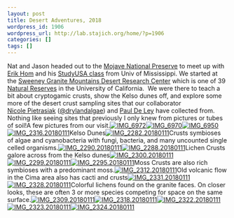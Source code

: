 ```yaml
---
layout: post
title: Desert Adventures, 2018
wordpress_id: 1906
wordpress_url: http://lab.stajich.org/home/?p=1906
categories: []
tags: []
---
```

Nat and Jason headed out to the [Mojave National Preserve](https://www.nps.gov/moja/index.htm) to meet up with [Erik Hom](http://darwinsdaemon.com/) and his [StudyUSA class](http://www.outreach.olemiss.edu/study_usa/california_winter_18.html) from Univ of Mississippi. We started at the [Sweeney Granite Mountains Desert Research Center](http://granite.ucnrs.net/) which is one of 39 [Natural Reserves](https://ucnrs.org/) in the University of California.  We were there to teach a bit about cryptogamic crusts, show the Kelso dunes off, and explore some more of the desert crust sampling sites that our collaborator [Nicole Pietrasiak](http://aces.nmsu.edu/academics/pes/nicole-pietrasiak.html) ([@drylandalgae](http://twitter.com/drylandalgae)) and [Paul De Ley](http://nematology.ucr.edu/deley.html) have collected from. Nothing like seeing sites that previously I only knew from pictures or tubes of soil!A few pictures from our visit.[![IMG_6972](https://farm5.staticflickr.com/4756/39640363651_4eeb04c69c_b.jpg)](https://www.flickr.com/photos/stajichlab/39640363651/ "IMG_6972")<script async src="//embedr.flickr.com/assets/client-code.js" charset="utf-8"></script>[![IMG_6970](https://farm5.staticflickr.com/4612/39640362911_ccb937957f_b.jpg)](https://www.flickr.com/photos/stajichlab/39640362911/in/photostream/ "IMG_6970")<script async src="//embedr.flickr.com/assets/client-code.js" charset="utf-8"></script>[![IMG_6950](https://farm5.staticflickr.com/4747/38743950315_1ef07be2ad_h.jpg)](https://www.flickr.com/photos/stajichlab/38743950315/in/photostream/ "IMG_6950")<script async src="//embedr.flickr.com/assets/client-code.js" charset="utf-8"></script>[![IMG_2316.20180111](https://farm5.staticflickr.com/4724/38743913725_9b3309f3f5_b.jpg)](https://www.flickr.com/photos/stajichlab/38743913725/in/photostream/ "IMG_2316.20180111")<script async src="//embedr.flickr.com/assets/client-code.js" charset="utf-8"></script>Kelso Dunes[![IMG_2282.20180111](https://farm5.staticflickr.com/4701/27862078659_32a8184f71_b.jpg)](https://www.flickr.com/photos/stajichlab/27862078659/in/photostream/ "IMG_2282.20180111")<script async src="//embedr.flickr.com/assets/client-code.js" charset="utf-8"></script>Crusts symbioses of algae and cyanobacteria with fungi, bacteria, and many uncounted single celled organisms.[![IMG_2290.20180111](https://farm5.staticflickr.com/4624/24771968967_3b8aabb6e8_b.jpg)](https://www.flickr.com/photos/stajichlab/24771968967/in/photostream/ "IMG_2290.20180111")<script async src="//embedr.flickr.com/assets/client-code.js" charset="utf-8"></script>[![IMG_2288.20180111](https://farm5.staticflickr.com/4607/38743818115_cb144735fd_b.jpg)](https://www.flickr.com/photos/stajichlab/38743818115/in/photostream/ "IMG_2288.20180111")<script async src="//embedr.flickr.com/assets/client-code.js" charset="utf-8"></script>Lichen Crusts galore across from the Kelso dunes[![IMG_2300.20180111](https://farm5.staticflickr.com/4715/39610363022_a982213054_b.jpg)](https://www.flickr.com/photos/stajichlab/39610363022/in/photostream/ "IMG_2300.20180111")<script async src="//embedr.flickr.com/assets/client-code.js" charset="utf-8"></script>[![IMG_2299.20180111](https://farm5.staticflickr.com/4717/24771977087_7fbd04ce18_b.jpg)](https://www.flickr.com/photos/stajichlab/24771977087/in/photostream/ "IMG_2299.20180111")<script async src="//embedr.flickr.com/assets/client-code.js" charset="utf-8"></script>[![IMG_2295.20180111](https://farm5.staticflickr.com/4709/24771975757_a0a4b020d8_b.jpg)](https://www.flickr.com/photos/stajichlab/24771975757/in/photostream/ "IMG_2295.20180111")<script async src="//embedr.flickr.com/assets/client-code.js" charset="utf-8"></script>Moss Crusts are also rich symbioses with a predominant moss.[![IMG_2312.20180111](https://farm5.staticflickr.com/4696/24771988147_bdeb66712e_b.jpg)](https://www.flickr.com/photos/stajichlab/24771988147/in/photostream/ "IMG_2312.20180111")<script async src="//embedr.flickr.com/assets/client-code.js" charset="utf-8"></script>Old volcanic flow in the Cima area also has cacti and crusts[![IMG_2331.20180111](https://farm5.staticflickr.com/4705/27862219679_846a77d108_b.jpg)](https://www.flickr.com/photos/stajichlab/27862219679/in/photostream/ "IMG_2331.20180111")<script async src="//embedr.flickr.com/assets/client-code.js" charset="utf-8"></script>[![IMG_2328.20180111](https://farm5.staticflickr.com/4660/27862218949_9cc3dbb3c0_b.jpg)](https://www.flickr.com/photos/stajichlab/27862218949/in/photostream/ "IMG_2328.20180111")<script async src="//embedr.flickr.com/assets/client-code.js" charset="utf-8"></script>Colorful lichens found on the granite faces. On closer looks, these are often 3 or more species competing for space on the same surface.[![IMG_2309.20180111](https://farm5.staticflickr.com/4663/39610369012_e4f90b68b6_b.jpg)](https://www.flickr.com/photos/stajichlab/39610369012/in/photostream/ "IMG_2309.20180111")<script async src="//embedr.flickr.com/assets/client-code.js" charset="utf-8"></script>[![IMG_2318.20180111](https://farm5.staticflickr.com/4630/38931887154_90dd0f216e_b.jpg)](https://www.flickr.com/photos/stajichlab/38931887154/in/photostream/ "IMG_2318.20180111")<script async src="//embedr.flickr.com/assets/client-code.js" charset="utf-8"></script>[![IMG_2322.20180111](https://farm5.staticflickr.com/4769/27862214299_19bf012103_b.jpg)](https://www.flickr.com/photos/stajichlab/27862214299/in/photostream/ "IMG_2322.20180111")<script async src="//embedr.flickr.com/assets/client-code.js" charset="utf-8"></script>[![IMG_2323.20180111](https://farm5.staticflickr.com/4617/27862214859_e17ca42590_b.jpg)](https://www.flickr.com/photos/stajichlab/27862214859/in/photostream/ "IMG_2323.20180111")<script async src="//embedr.flickr.com/assets/client-code.js" charset="utf-8"></script>[![IMG_2324.20180111](https://farm5.staticflickr.com/4606/27862215549_665ea12de6_b.jpg)](https://www.flickr.com/photos/stajichlab/27862215549/in/photostream/ "IMG_2324.20180111")<script async src="//embedr.flickr.com/assets/client-code.js" charset="utf-8"></script>
